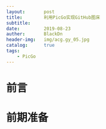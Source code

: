 ```yaml
---
layout:       post
title:        利用PicGo实现GitHub图床
subtitle:         
date:         2019-08-23
auther:       BlackDn
header-img:   img/acg.gy_05.jpg
catalog:      true
tags:
    - PicGo
---
```


# 前言

# 前期准备


